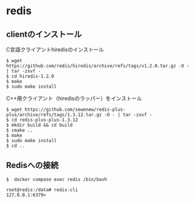 # redis

## clientのインストール

C言語クライアントhiredisのインストール

```console
$ wget https://github.com/redis/hiredis/archive/refs/tags/v1.2.0.tar.gz -O - | tar -zxvf -
$ cd hiredis-1.2.0
$ make
$ sudo make install
```

C++用クライアント（hiredisのラッパー）をインストール

```console
$ wget https://github.com/sewenew/redis-plus-plus/archive/refs/tags/1.3.12.tar.gz -O - | tar -zxvf -
$ cd redis-plus-plus-1.3.12
$ mkdir build && cd build
$ cmake ..
$ make
$ sudo make install
$ cd ..
```

## Redisへの接続

```console
$  docker compose exec redis /bin/bash
```

```console
root@redis:/data# redis-cli
127.0.0.1:6379>
```
